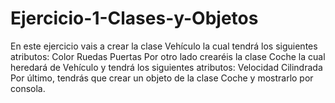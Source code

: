 # Ejercicio-1-Clases-y-Objetos
En este ejercicio vais a crear la clase Vehículo la cual tendrá los siguientes atributos:  Color  Ruedas  Puertas  Por otro lado crearéis la clase Coche la cual heredará de Vehículo y tendrá los siguientes atributos:  Velocidad  Cilindrada  Por último, tendrás que crear un objeto de la clase Coche y mostrarlo por consola.
